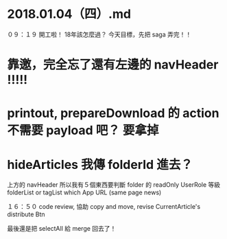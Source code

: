 # 2018.01.04（四）.md

０９：１９ 開工啦！ 18年該怎麼過？
今天目標，先把 saga 弄完！！

# 靠邀，完全忘了還有左邊的 navHeader !!!!!
# printout, prepareDownload 的 action 不需要 payload 吧？ 要拿掉
# hideArticles 我傳 folderId 進去？

上方的 navHeader
所以我有５個東西要判斷
folder 的 readOnly
UserRole 等級
folderList or tagList
which App
URL (same page news)

１６：５０ code review, 協助 copy and move, revise CurrentArticle's distribute Btn  

最後還是把 selectAll 給 merge 回去了！
  
